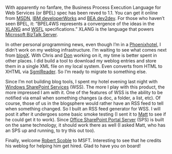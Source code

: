 With apparently no fanfare, the Business Process Execution Language for
Web Services (or BPEL) spec has been reved to 1.1. You can get it online
from
[MSDN](http://msdn.microsoft.com/library/default.asp?url=/library/en-us/dnbiz2k2/html/bpel1-1.asp?frame=true),
[IBM
developerWorks](http://www-106.ibm.com/developerworks/webservices/library/ws-bpel/)
and [BEA dev2dev](http://dev2dev.bea.com/techtracks/BPEL4WS.jsp). For
those who haven’t seen BPEL, it: “BPEL4WS represents a convergence of
the ideas in the
[XLANG](http://www.gotdotnet.com/team/xml_wsspecs/xlang-c/default.htm)
and
[WSFL](http://www-3.ibm.com/software/solutions/webservices/pdf/WSFL.pdf)
specifications.” XLANG is the language that powers [Microsoft BizTalk
Server](http://www.microsoft.com/biztalk/).

In other personal programming news, even though I’m in a
[Phoenix](PermaLink.aspx?guid=6a7eecb5-9ba3-4322-88ac-158d821797c9)[hotel](PermaLink.aspx?guid=d040a503-81f8-4548-b6d1-d87f9d14cf8e),
I didn’t work on my weblog infrastructure. I’m waiting to see what comes
next from [blogX](http://www.simplegeek.com/). With Chris and
[Don](http://www.gotdotnet.com/team/dbox/) working on it, my time is
better spent in other places. I did build a tool to download my weblog
entries and store them in a single XML file on my local system. Even
converts from HTML to XHTML via
[SgmlReader](http://www.gotdotnet.com/Community/UserSamples/Details.aspx?SampleGuid=B90FDDCE-E60D-43F8-A5C4-C3BD760564BC).
So I’m ready to migrate to something else.

Since I’m not building blog tools, I spent my hotel evening last night
with [Windows SharePoint
Services](http://www.microsoft.com/sharepoint/preview/overview_wss.asp)
(WSS). The more I play with this product, the more impressed I am with
it. One of the features of WSS is the ability to be notified via email
when something changes (a doc, a folder, a list, etc). Of course, those
of us in the blogsphere would rather have an RSS feed to tell when
something changed. So I built an RSS feed generator for WSS. I will post
it after it undergoes some basic smoke testing (I sent it to
[Matt](http://technovangelist.com/) to see if he could get it to work).
Since [Office SharePoint Portal
Server](http://www.microsoft.com/sharepoint/preview/overview_sps.asp)
(SPS) is built on the same technology, it should work there as well (I
asked Matt, who has an SPS up and running, to try this out too).

Finally, welcome [Robert
Scoble](http://radio.weblogs.com/0001011/2003/04/15.html#a2766) to MSFT.
Interesting to see that he credits his weblog for helping him get hired.
Glad to have you on board!
